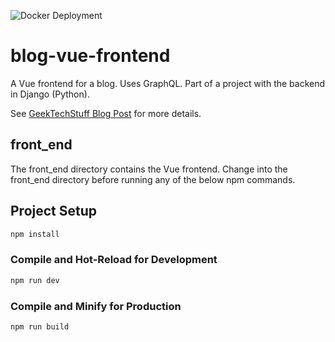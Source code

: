 ![Docker Deployment](https://github.com/geektechdude/blog-vue-frontend/actions/workflows/dockerDeploy.yml/badge.svg)

# blog-vue-frontend

A Vue frontend for a blog. Uses GraphQL. Part of a project with the backend in Django (Python).

See [GeekTechStuff Blog Post](https://geektechstuff.com/2024/10/21/vue-js-django-graphql-api-and-more/) for more details.

## front_end
The front_end directory contains the Vue frontend. Change into the front_end directory before running any of the below npm commands.

## Project Setup

```sh
npm install
```

### Compile and Hot-Reload for Development

```sh
npm run dev
```

### Compile and Minify for Production

```sh
npm run build
```
